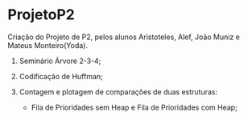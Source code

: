 # ProjetoP2
Criação do Projeto de P2, pelos alunos Aristoteles, Alef, João Muniz e Mateus Monteiro(Yoda).

1) Seminário Árvore 2-3-4;

2) Codificação de Huffman;

3) Contagem e plotagem de comparações de duas estruturas: 
   - Fila de Prioridades sem Heap e Fila de Prioridades com Heap;
